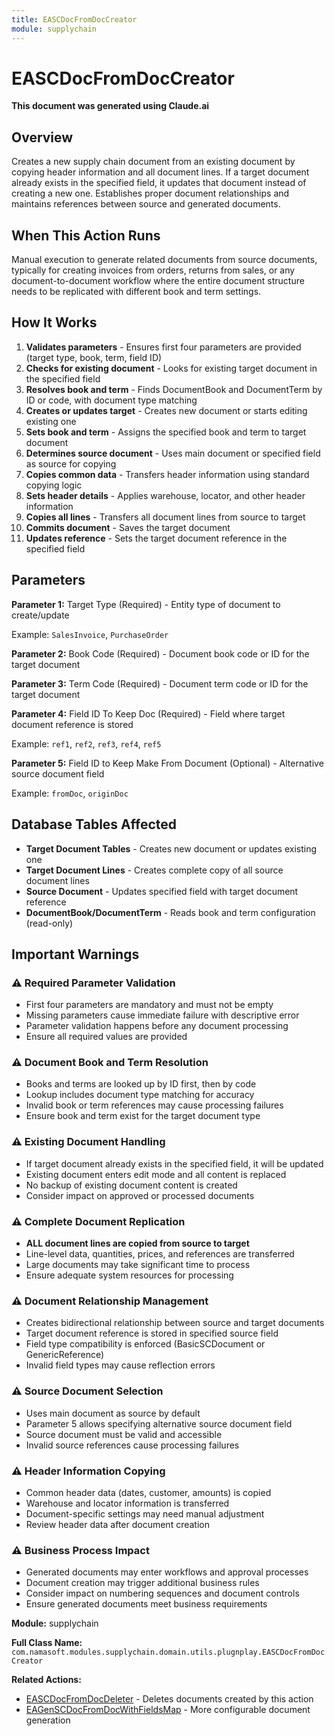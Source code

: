 ```yaml
---
title: EASCDocFromDocCreator
module: supplychain
---
```



<div class='entity-flows'>

# EASCDocFromDocCreator

**This document was generated using Claude.ai**

## Overview

Creates a new supply chain document from an existing document by copying header information and all document lines. If a target document already exists in the specified field, it updates that document instead of creating a new one. Establishes proper document relationships and maintains references between source and generated documents.

## When This Action Runs

Manual execution to generate related documents from source documents, typically for creating invoices from orders, returns from sales, or any document-to-document workflow where the entire document structure needs to be replicated with different book and term settings.

## How It Works

1. **Validates parameters** - Ensures first four parameters are provided (target type, book, term, field ID)
2. **Checks for existing document** - Looks for existing target document in the specified field
3. **Resolves book and term** - Finds DocumentBook and DocumentTerm by ID or code, with document type matching
4. **Creates or updates target** - Creates new document or starts editing existing one
5. **Sets book and term** - Assigns the specified book and term to target document
6. **Determines source document** - Uses main document or specified field as source for copying
7. **Copies common data** - Transfers header information using standard copying logic
8. **Sets header details** - Applies warehouse, locator, and other header information
9. **Copies all lines** - Transfers all document lines from source to target
10. **Commits document** - Saves the target document
11. **Updates reference** - Sets the target document reference in the specified field

## Parameters

**Parameter 1:** Target Type (Required) - Entity type of document to create/update

Example: `SalesInvoice`, `PurchaseOrder`

**Parameter 2:** Book Code (Required) - Document book code or ID for the target document

**Parameter 3:** Term Code (Required) - Document term code or ID for the target document

**Parameter 4:** Field ID To Keep Doc (Required) - Field where target document reference is stored

Example: `ref1`, `ref2`, `ref3`, `ref4`, `ref5`

**Parameter 5:** Field ID to Keep Make From Document (Optional) - Alternative source document field

Example: `fromDoc`, `originDoc`

## Database Tables Affected

- **Target Document Tables** - Creates new document or updates existing one
- **Target Document Lines** - Creates complete copy of all source document lines
- **Source Document** - Updates specified field with target document reference
- **DocumentBook/DocumentTerm** - Reads book and term configuration (read-only)

## Important Warnings

### ⚠️ Required Parameter Validation
- First four parameters are mandatory and must not be empty
- Missing parameters cause immediate failure with descriptive error
- Parameter validation happens before any document processing
- Ensure all required values are provided

### ⚠️ Document Book and Term Resolution
- Books and terms are looked up by ID first, then by code
- Lookup includes document type matching for accuracy
- Invalid book or term references may cause processing failures
- Ensure book and term exist for the target document type

### ⚠️ Existing Document Handling
- If target document already exists in the specified field, it will be updated
- Existing document enters edit mode and all content is replaced
- No backup of existing document content is created
- Consider impact on approved or processed documents

### ⚠️ Complete Document Replication
- **ALL document lines are copied from source to target**
- Line-level data, quantities, prices, and references are transferred
- Large documents may take significant time to process
- Ensure adequate system resources for processing

### ⚠️ Document Relationship Management
- Creates bidirectional relationship between source and target documents
- Target document reference is stored in specified source field
- Field type compatibility is enforced (BasicSCDocument or GenericReference)
- Invalid field types may cause reflection errors

### ⚠️ Source Document Selection
- Uses main document as source by default
- Parameter 5 allows specifying alternative source document field
- Source document must be valid and accessible
- Invalid source references cause processing failures

### ⚠️ Header Information Copying
- Common header data (dates, customer, amounts) is copied
- Warehouse and locator information is transferred
- Document-specific settings may need manual adjustment
- Review header data after document creation

### ⚠️ Business Process Impact
- Generated documents may enter workflows and approval processes
- Document creation may trigger additional business rules
- Consider impact on numbering sequences and document controls
- Ensure generated documents meet business requirements

**Module:** supplychain

**Full Class Name:** `com.namasoft.modules.supplychain.domain.utils.plugnplay.EASCDocFromDocCreator`

**Related Actions:**
- [EASCDocFromDocDeleter](EASCDocFromDocDeleter.md) - Deletes documents created by this action
- [EAGenSCDocFromDocWithFieldsMap](EAGenSCDocFromDocWithFieldsMap.md) - More configurable document generation


</div>

